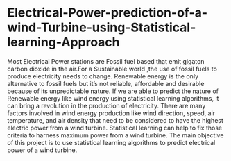 # Electrical-Power-prediction-of-a-wind-Turbine-using-Statistical-learning-Approach
Most Electrical Power stations are Fossil fuel based that emit gigaton carbon dioxide in the air.For a
Sustainable world ,the use of fossil fuels to produce electricity needs to change. Renewable energy is
the only alternative to fossil fuels but it’s not reliable, affordable and desirable because of its
unpredictable nature. If we are able to predict the nature of Renewable energy like wind energy using
statistical learning algorithms, it can bring a revolution in the production of electricity. There are many
factors involved in wind energy production like wind direction, speed, air temperature, and air density
that need to be considered to have the highest electric power from a wind turbine. Statistical learning
can help to fix those criteria to harness maximum power from a wind turbine. The main objective of
this project is to use statistical learning algorithms to predict electrical power of a wind turbine.
